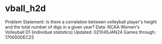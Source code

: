 # vball_h2d

Problem Statement: Is there a correlation between volleyball player's height and the total number of digs in a given year?
Data: NCAA Women's Volleyball D1 (individual statistics)
Updated: 021045JAN24
Games through: 170000DEC23
